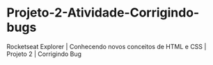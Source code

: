# Projeto-2-Atividade-Corrigindo-bugs
Rocketseat Explorer | Conhecendo novos conceitos de HTML e CSS | Projeto 2 | Corrigindo Bug
